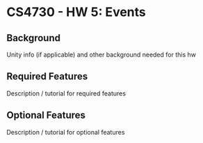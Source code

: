 CS4730 - HW 5: Events
===============================

<a name="background"></a>Background
---------------------------------------

Unity info (if applicable) and other background needed for this hw



<a name="required"></a>Required Features
---------------------------------------

Description / tutorial for required features



<a name="optional"></a>Optional Features
---------------------------------------

Description / tutorial for optional features